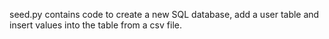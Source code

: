 seed.py contains code to create a new SQL database, add a user table and insert values into the table from a csv file.
